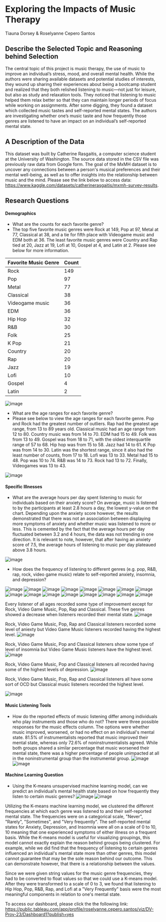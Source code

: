 # Exploring the Impacts of Music Therapy
Tiauna Dorsey & Roselyanne Cepero Santos

## Describe the Selected Topic and Reasoning behind Selection
The central topic of this project is music therapy, the use of music to improve an individual’s stress, mood, and overall mental health. While the authors were sharing available datasets and potential studies of interests, they wound up sharing their experiences about being a bootcamp student and realized that they both relished listening to music––not just for leisure, but also as study and relaxation tools. They noticed that listening to music helped them relax better so that they can maintain longer periods of focus while working on assignments. After some digging, they found a dataset which collected music tastes and self-reported mental states. The authors are investigating whether one’s music taste and how frequently those genres are listened to have an impact on an individual’s self-reported mental state.

## A Description of the Data
This dataset was built by Catherine Rasgaitis, a computer science student at the University of Washington. The source data stored in the CSV file was previously raw data from Google form. The goal of the MxMH dataset is to uncover any connections between a person's musical preferences and their mental well-being, as well as to offer insights into the relationship between music and the mind. Please see the link below to access data: https://www.kaggle.com/datasets/catherinerasgaitis/mxmh-survey-results.

## Research Questions
#### Demographics
* What are the counts for each favorite genre?
* The top five favorite music genres were Rock at 149, Pop at 97, Metal at 77, Classical at 38, and a tie for fifth place with Videogame music and EDM both at 36. The least favorite music genres were Country and Rap tied at 20, Jazz at 19, Lofi at 10, Gospel at 4, and Latin at 2. Please see below for more information.

| Favorite Music Genre  | Count |
| --------------------- | ----- |
| Rock | 149 |
| Pop | 97 |
| Metal | 77 |  
| Classical | 38 |
| Videogame music | 36 | 
| EDM | 36 |
| Hip Hop | 32 |
| R&B | 30 |
| Folk | 25 |
| K Pop | 21 |
| Country | 20 |
| Rap | 20 |
| Jazz | 19 |
| Lofi | 10 |
| Gospel | 4 |
| Latin | 2 |

![image](https://user-images.githubusercontent.com/110437574/216778841-e01ea508-8d3b-4efa-aea9-570f6d373cd4.png)

* What are the age ranges for each favorite genre?
* Please see below to view the age ranges for each favorite genre. Pop and Rock had the greatest number of outliers. Rap had the greatest age range, from 13 to 89 years old. Classical music had an age range from 12 to 80. Country music was from 14 to 70. EDM had 15 to 49. Folk was from 13 to 49. Gospel was from  18 to 71, with the oldest interquartile range of 57 to 68. Hip hop was from 15 to 58. Jazz had 14 to 61. K Pop was from 14 to 30. Latin was the shortest range, since it also had the least number of counts, from 17 to 18. Lofi was 13 to 33. Metal had 15 to 48. Pop was 10 to 74. R&B was 14 to 73. Rock had 13 to 72. Finally, Videogames was 13 to 43.

![image](https://user-images.githubusercontent.com/110437574/216778846-af6f0659-0e24-4a75-962e-3ef931c0a306.png)

#### Specific Illnesses
* What are the average hours per day spent listening to music for individuals based on their anxiety score?
On average, music is listened to by the participants at least 2.8 hours a day, the lowest y-value on the chart. Depending upon the anxiety score however, the results demonstrated that there was not an association between displaying more symptoms of anxiety and whether music was listened to more or less. This is cemented by the fact that the average hours per day fluctuated between 3.2 and 4 hours, the data was not trending in one direction. It is relevant to note, however, that after having an anxiety score of 7.5, the average hours of listening to music per day plateaued above 3.8 hours. 

![image](https://user-images.githubusercontent.com/110437574/216849813-28bd5f79-aea5-4620-8b49-2ea5b96bd620.png)

* How does the frequency of listening to different genres (e.g. pop, R&B, rap, rock, video game music) relate to self-reported anxiety, insomnia, and depression?

![image](https://user-images.githubusercontent.com/111245707/216786244-605bc846-97e1-46e6-aa1a-42c6fc49a37e.png)
![image](https://user-images.githubusercontent.com/111245707/216786264-7fb8b837-dc25-4f32-b3d6-7edb755681ff.png)
![image](https://user-images.githubusercontent.com/111245707/216786270-32d67c9a-06e1-4843-9437-8117453accff.png)
![image](https://user-images.githubusercontent.com/111245707/216786280-3d8921f9-f31d-4b17-8c36-f0fcfe229fb9.png)
![image](https://user-images.githubusercontent.com/111245707/216786284-e5fc7541-9ade-4f42-bda5-8eae8a79d923.png)
![image](https://user-images.githubusercontent.com/111245707/216786292-3d572865-e0e3-4a95-ac06-32efa25ddfa2.png)
![image](https://user-images.githubusercontent.com/111245707/216786304-4d299054-43c3-4758-a0c9-95c68ae6c98f.png)
![image](https://user-images.githubusercontent.com/111245707/216786311-4c81a038-ef36-4e5c-bc19-a777af9f24d2.png)
![image](https://user-images.githubusercontent.com/111245707/216786319-66c449eb-242c-4aba-9c5b-2b2298f0508c.png)
![image](https://user-images.githubusercontent.com/111245707/216786332-acd49a61-2bfd-4d07-891f-1ad2659b0daf.png)
![image](https://user-images.githubusercontent.com/111245707/216786339-ef58b85d-10e7-40fe-8ee8-67861d21e533.png)
![image](https://user-images.githubusercontent.com/111245707/216786347-1b93f4b4-98d8-4a22-b6d9-bf7a772e1c3c.png)
![image](https://user-images.githubusercontent.com/111245707/216786354-3ec91a01-39db-43f6-8b39-9a7f029bbabe.png)
![image](https://user-images.githubusercontent.com/111245707/216786362-6815ca12-d5f3-41f7-a717-2a465f5b980a.png)
![image](https://user-images.githubusercontent.com/111245707/216786370-d0757e01-b78e-4756-ab78-12cfcecfd130.png)
![image](https://user-images.githubusercontent.com/111245707/216786380-c9886af3-d0e0-445e-aedc-8639b83d2df6.png)

Every listener of all ages recorded some type of improvement except for Rock, Video Game Music, Pop, Rap and Classical. These five genres showed a decrease when listeners recorded their mental state.
![image](https://user-images.githubusercontent.com/111245707/216786409-38f9a041-91ef-4ce9-8eb1-7196700ef2c3.png)

Rock, Video Game Music, Pop, Rap and Classical listeners recorded some level of aniexty but Video Game Music listeners recorded having the highest level.
![image](https://user-images.githubusercontent.com/111245707/216786418-5c2b42fb-7696-4678-8d64-fdf84894d536.png)

Rock, Video Game Music, Pop and Classical listeners show some type of level of insomnia but Video Game Music listeners have the highest level.
![image](https://user-images.githubusercontent.com/111245707/216786427-6f6b2031-4711-4471-8a7a-c5fd2a6373f8.png)

Rock, Video Game Music, Pop and Classical listeners all recorded having some of the highest levels of depression.
![image](https://user-images.githubusercontent.com/111245707/216786432-55bc608a-f956-44c0-a976-8f90de2f1034.png)

Rock, Video Game Music, Pop, Rap and Classical listeners all have some sort of OCD but Classical music listeners recorded the highest level.

![image](https://user-images.githubusercontent.com/111245707/217120362-07c1d95a-4ddd-4b19-b243-5b1307bebf7c.png)


#### Music Listening Tools
* How do the reported effects of music listening differ among individuals who play instruments and those who do not?
There were three possible responses for the music effects column. The options were whether music improved, worsened, or had no effect on an individual's mental state. 81.5% of instrumentalists reported that music improved their mental state, whereas only 72.6% of noninstrumentalists agreed. While both groups shared a similar percentage that music worsened their mental state, there was a higher percentage of people unimpacted at all in the noninstrumental group than the instrumental group.
![image](https://user-images.githubusercontent.com/110437574/216778825-05461f62-4da0-4c22-babf-22ba94988f61.png)
![image](https://user-images.githubusercontent.com/110437574/216778805-a821c938-e2c1-4e67-b1d5-2e8c219fda10.png)

#### Machine Learning Question
* Using the K-means unsupervised machine learning model, can we predict an individual’s mental health state based on how frequently they listen to certain music genres?
![image](https://user-images.githubusercontent.com/110437574/216779110-de84bbe4-f838-4129-8d21-2911df790351.png)
![image](https://user-images.githubusercontent.com/110437574/216779123-dbbe5972-e1b6-4b8e-a3dc-a2c738a81f84.png)

Utilizing the K-means machine learning model, we clustered the different frequencies at which each genre was listened to and their self-reported mental state. The frequencies were on a categorical scale, "Never", "Rarely", "Sometimes", and "Very frequently". The self-reported mental states for Anxiety, Depression, and Insomnia were all on a scale of 0 to 10, 10 meaning that one experienced symptoms of either illness on a frequent basis. While the K-means model is useful for visualizing groupings, this model cannot exactly explain the reason behind groups being clustered. For example, while we did find that the frequency of listening to certain genres influenced an individual's mental state more than other genres, this model cannot guarantee that may be the sole reason behind our outcome. This can demonstrate however, that there is a relationship between the values. 

Since we were given string values for the music genre frequencies, they had to be converted to float values so that we could use a K-means model. After they were transformed to a scale of 0 to 3, we found that listening to Hip Hop, Pop, R&B, Rap, and Lofi at a "Very Frequently" basis were the most meaningful components in relation to one's mental state. 

To access our dashboard, please click the the following link: https://public.tableau.com/app/profile/roselyanne.cepero.santos/viz/DV-Prov-23/Dashboard1?publish=yes

